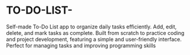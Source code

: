 # TO-DO-LIST-
Self-made To-Do List app to organize daily tasks efficiently. Add, edit, delete, and mark tasks as complete. Built from scratch to practice coding and project development, featuring a simple and user-friendly interface. Perfect for managing tasks and improving programming skills
